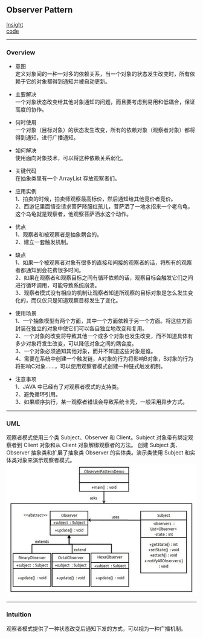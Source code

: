 ## Observer Pattern
[Insight](https://www.runoob.com/design-pattern/observer-pattern.html)  
[code](https://github.com/wan-h/Brainpower/blob/master/Code/CS/DesignPatterns/ObserverPattern.py)

---
### Overview  
* 意图  
定义对象间的一种一对多的依赖关系，当一个对象的状态发生改变时，所有依赖于它的对象都得到通知并被自动更新。

* 主要解决  
一个对象状态改变给其他对象通知的问题，而且要考虑到易用和低耦合，保证高度的协作。

* 何时使用  
一个对象（目标对象）的状态发生改变，所有的依赖对象（观察者对象）都将得到通知，进行广播通知。

* 如何解决  
使用面向对象技术，可以将这种依赖关系弱化。

* 关键代码  
在抽象类里有一个 ArrayList 存放观察者们。

* 应用实例  
1、拍卖的时候，拍卖师观察最高标价，然后通知给其他竞价者竞价。   
2、西游记里面悟空请求菩萨降服红孩儿，菩萨洒了一地水招来一个老乌龟，这个乌龟就是观察者，他观察菩萨洒水这个动作。

* 优点  
1、观察者和被观察者是抽象耦合的。   
2、建立一套触发机制。

* 缺点  
1、如果一个被观察者对象有很多的直接和间接的观察者的话，将所有的观察者都通知到会花费很多时间。   
2、如果在观察者和观察目标之间有循环依赖的话，观察目标会触发它们之间进行循环调用，可能导致系统崩溃。   
3、观察者模式没有相应的机制让观察者知道所观察的目标对象是怎么发生变化的，而仅仅只是知道观察目标发生了变化。

* 使用场景  
1、一个抽象模型有两个方面，其中一个方面依赖于另一个方面。将这些方面封装在独立的对象中使它们可以各自独立地改变和复用。  
2、一个对象的改变将导致其他一个或多个对象也发生改变，而不知道具体有多少对象将发生改变，可以降低对象之间的耦合度。  
3、一个对象必须通知其他对象，而并不知道这些对象是谁。  
4、需要在系统中创建一个触发链，A对象的行为将影响B对象，B对象的行为将影响C对象……，可以使用观察者模式创建一种链式触发机制。

* 注意事项  
1、JAVA 中已经有了对观察者模式的支持类。   
2、避免循环引用。   
3、如果顺序执行，某一观察者错误会导致系统卡壳，一般采用异步方式。

---
### UML  
观察者模式使用三个类 Subject、Observer 和 Client。Subject 对象带有绑定观察者到 Client 对象和从 Client 对象解绑观察者的方法。
创建 Subject 类、Observer 抽象类和扩展了抽象类 Observer 的实体类。演示类使用 Subject 和实体类对象来演示观察者模式。  
![](src/UML_0.png)  

---
### Intuition  
观察者模式提供了一种状态改变后通知下发的方式，可以视为一种广播机制。